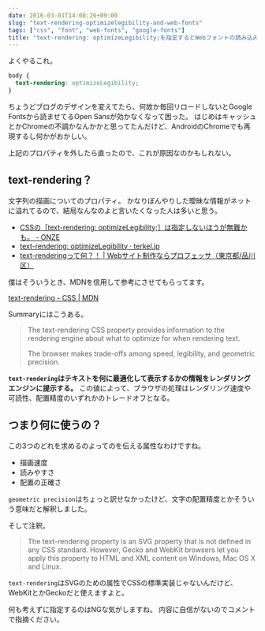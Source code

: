 ```yaml
---
date: 2016-03-01T14:08:26+09:00
slug: "text-rendering-optimizelegibility-and-web-fonts"
tags: ["css", "font", "web-fonts", "google-fonts"]
title: "text-rendering: optimizeLegibility;を指定するとWebフォントの読み込みがおかしくなる"
---
```


よくやるこれ。

``` css
body {
  text-rendering: optimizeLegibility;
}
```

ちょうどブログのデザインを変えてたら、何故か毎回リロードしないとGoogle Fontsから読ませてるOpen Sansが効かなくなって困った。
はじめはキャッシュとかChromeの不調かなんかかと思ってたんだけど、AndroidのChromeでも再現するし何かがおかしい。

上記のプロパティを外したら直ったので、これが原因なのかもしれない。

## text-rendering？

文字列の描画についてのプロパティ。
かなりぼんやりした曖昧な情報がネットに溢れてるので、結局なんなのよと言いたくなった人は多いと思う。

* [CSSの［text-rendering: optimizeLegibility;］は指定しないほうが無難かも。 - ONZE](http://on-ze.com/archives/609)
* [text-rendering: optimizeLegibility · terkel.jp](http://terkel.jp/archives/2012/09/text-rendering-optimizelegibility/)
* [text-renderingって何？！ | Webサイト制作ならプロフェッサ（東京都/品川区）](http://www.pro-s.co.jp/engineerblog/design/post_5246.html)

僕はそういうとき、MDNを信用して参考にさせてもらってます。

[text-rendering - CSS | MDN](https://developer.mozilla.org/en-US/docs/Web/CSS/text-rendering)

Summaryにはこうある。

> The text-rendering CSS property provides information to the rendering engine about what to optimize for when rendering text.
>
> The browser makes trade-offs among speed, legibility, and geometric precision.

**`text-rendering`はテキストを何に最適化して表示するかの情報をレンダリングエンジンに提示する。**
この値によって、ブラウザの処理はレンダリング速度や可読性、配置精度のいずれかのトレードオフとなる。

## つまり何に使うの？

この3つのどれを求めるのよってのを伝える属性なわけですね。

* 描画速度
* 読みやすさ
* 配置の正確さ

`geometric precision`はちょっと訳せなかったけど、文字の配置精度とかそういう意味だと解釈しました。

そして注釈。

> The text-rendering property is an SVG property that is not defined in any CSS standard. However, Gecko and WebKit browsers let you apply this property to HTML and XML content on Windows, Mac OS X and Linux.

`text-rendering`はSVGのための属性でCSSの標準実装じゃないんだけど、WebKitとかGeckoだと使えますよと。

何も考えずに指定するのはNGな気がしますね。
内容に自信がないのでコメントで指摘ください。

